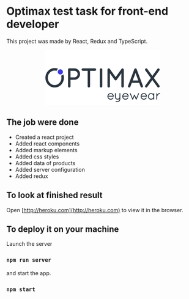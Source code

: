 # Optimax test task for front-end developer

This project was made by React, Redux and TypeScript.

<p align="center">
    <img src="./public/images/optimax-logo.png">
</p>

## The job were done

* Created a react project
* Added react components
* Added markup elements
* Added css styles
* Added data of products
* Added server configuration
* Added redux

## To look at finished result

Open [http://heroku.com](http://heroku.com) to view it in the browser.

## To deploy it on your machine

Launch the server
### `npm run server`
and start the app.
### `npm start`